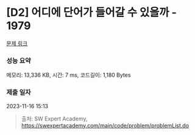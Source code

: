 # [D2] 어디에 단어가 들어갈 수 있을까 - 1979 

[문제 링크](https://swexpertacademy.com/main/code/problem/problemDetail.do?contestProbId=AV5PuPq6AaQDFAUq) 

### 성능 요약

메모리: 13,336 KB, 시간: 7 ms, 코드길이: 1,180 Bytes

### 제출 일자

2023-11-16 15:13



> 출처: SW Expert Academy, https://swexpertacademy.com/main/code/problem/problemList.do